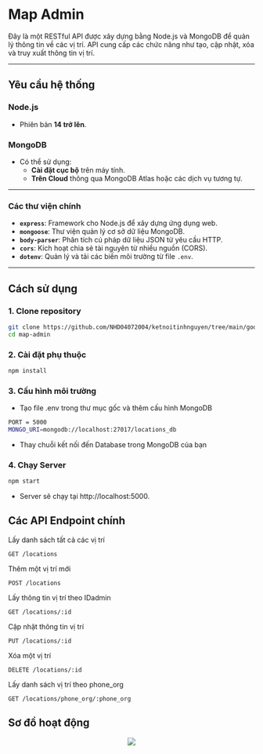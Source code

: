 # Map Admin

Đây là một RESTful API được xây dựng bằng Node.js và MongoDB để quản lý thông tin về các vị trí. API cung cấp các chức năng như tạo, cập nhật, xóa và truy xuất thông tin vị trí.

---

## Yêu cầu hệ thống

### Node.js
- Phiên bản **14 trở lên**.

### MongoDB
- Có thể sử dụng:
  - **Cài đặt cục bộ** trên máy tính.
  - **Trên Cloud** thông qua MongoDB Atlas hoặc các dịch vụ tương tự.

---

### Các thư viện chính

- **`express`**: Framework cho Node.js để xây dựng ứng dụng web.
- **`mongoose`**: Thư viện quản lý cơ sở dữ liệu MongoDB.
- **`body-parser`**: Phân tích cú pháp dữ liệu JSON từ yêu cầu HTTP.
- **`cors`**: Kích hoạt chia sẻ tài nguyên từ nhiều nguồn (CORS).
- **`dotenv`**: Quản lý và tải các biến môi trường từ file `.env`.

---

## Cách sử dụng

### 1. Clone repository
```bash
git clone https://github.com/NHD04072004/ketnoitinhnguyen/tree/main/goong-map-admin
cd map-admin
```
### 2. Cài đặt phụ thuộc
```bash
npm install
````

### 3. Cấu hình môi trường
- Tạo file .env trong thư mục gốc và thêm cấu hình MongoDB
```bash
PORT = 5000
MONGO_URI=mongodb://localhost:27017/locations_db
````
- Thay chuỗi kết nối đến Database trong MongoDB của bạn
### 4. Chạy Server
```bash
npm start
````
- Server sẽ chạy tại http://localhost:5000.

## Các API Endpoint chính
Lấy danh sách tất cả các vị trí

    GET /locations

Thêm một vị trí mới

    POST /locations

Lấy thông tin vị trí theo IDadmin

    GET /locations/:id

Cập nhật thông tin vị trí

    PUT /locations/:id

Xóa một vị trí

    DELETE /locations/:id

Lấy danh sách vị trí theo phone_org

    GET /locations/phone_org/:phone_org


## Sơ đồ hoạt động
<p align="center">
    <img src="/home/quan/WorkSpace/ketnoitinhnguyen/docs/images/nodejs-map-server.svg">
</p>